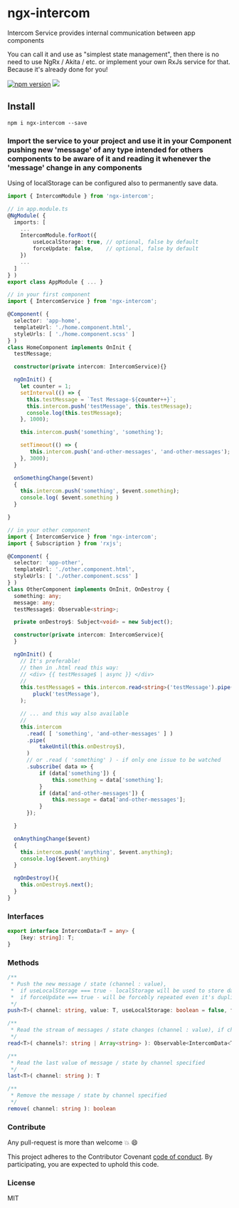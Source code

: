# ngx-intercom

Intercom Service provides internal communication between app components

You can call it and use as "simplest state management",
then there is no need to use NgRx / Akita / etc.
or implement your own RxJs service for that.
Because it's already done for you!

[![npm version](https://badge.fury.io/js/ngx-intercom.svg)](https://badge.fury.io/js/ngx-intercom)
[![](https://data.jsdelivr.com/v1/package/npm/ngx-intercom/badge)](https://www.jsdelivr.com/package/npm/ngx-intercom)

## Install

`npm i ngx-intercom --save`

### Import the service to your project and use it in your Component pushing new 'message' of any type intended for others components to be aware of it and reading it whenever the 'message' change in any components

Using of localStorage can be configured also to permanently save data.

```typescript
import { IntercomModule } from 'ngx-intercom';

// in app.module.ts
@NgModule( {
  imports: [
    ...
    IntercomModule.forRoot({
        useLocalStorage: true, // optional, false by default
        forceUpdate: false,    // optional, false by default
    })
    ...
  ]
} )
export class AppModule { ... }

// in your first component
import { IntercomService } from 'ngx-intercom';

@Component( {
  selector: 'app-home',
  templateUrl: './home.component.html',
  styleUrls: [ './home.component.scss' ]
} )
class HomeComponent implements OnInit {
  testMessage;

  constructor(private intercom: IntercomService){}

  ngOnInit() {
    let counter = 1;
    setInterval(() => {
      this.testMessage = `Test Message-${counter++}`;
      this.intercom.push('testMessage', this.testMessage);
      console.log(this.testMessage);
    }, 1000);

    this.intercom.push('something', 'something');

    setTimeout(() => {
       this.intercom.push('and-other-messages', 'and-other-messages');
    }, 3000);
  }

  onSomethingChange($event)
  {
    this.intercom.push('something', $event.something);
    console.log( $event.something )
  }

}

// in your other component
import { IntercomService } from 'ngx-intercom';
import { Subscription } from 'rxjs';

@Component( {
  selector: 'app-other',
  templateUrl: './other.component.html',
  styleUrls: [ './other.component.scss' ]
} )
class OtherComponent implements OnInit, OnDestroy {
  something: any;
  message: any;
  testMessage$: Observable<string>;

  private onDestroy$: Subject<void> = new Subject();

  constructor(private intercom: IntercomService){
  }

  ngOnInit() {
    // It's preferable!
    // then in .html read this way:
    // <div> {{ testMessage$ | async }} </div>
    //
    this.testMessage$ = this.intercom.read<string>('testMessage').pipe(
        pluck('testMessage'),
    );

    // ... and this way also available
    //
    this.intercom
      .read( [ 'something', 'and-other-messages' ] )
      .pipe(
          takeUntil(this.onDestroy$),
      )
      // or .read ( 'something' ) - if only one issue to be watched
      .subscribe( data => {
          if (data['something']) {
              this.something = data['something'];
          }
          if (data['and-other-messages']) {
              this.message = data['and-other-messages'];
          }
      });

  }

  onAnythingChange($event)
  {
    this.intercom.push('anything', $event.anything);
    console.log($event.anything)
  }

  ngOnDestroy(){
    this.onDestroy$.next();
  }
}
```

### Interfaces

```typescript
export interface IntercomData<T = any> {
    [key: string]: T;
}
```

### Methods

```typescript
/**
 * Push the new message / state (channel : value),
 *  if useLocalStorage === true - localStorage will be used to store data (false by default)
 *  if forceUpdate === true - will be forcebly repeated even it's duplicate (false by default)
 */
push<T>( channel: string, value: T, useLocalStorage: boolean = false, forceUpdate: boolean = false ): void

/**
 * Read the stream of messages / state changes (channel : value), if channels are empty - read all the messages / state changes, otherwise - only specified
 */
read<T>( channels?: string | Array<string> ): Observable<IntercomData<T>>

/**
 * Read the last value of message / state by channel specified
 */
last<T>( channel: string ): T

/**
 * Remove the message / state by channel specified
 */
remove( channel: string ): boolean

```

### Contribute

Any pull-request is more than welcome :boom: :smile:

This project adheres to the Contributor Covenant [code of conduct](http://contributor-covenant.org/). By participating, you are expected to uphold this code.

### License

MIT
